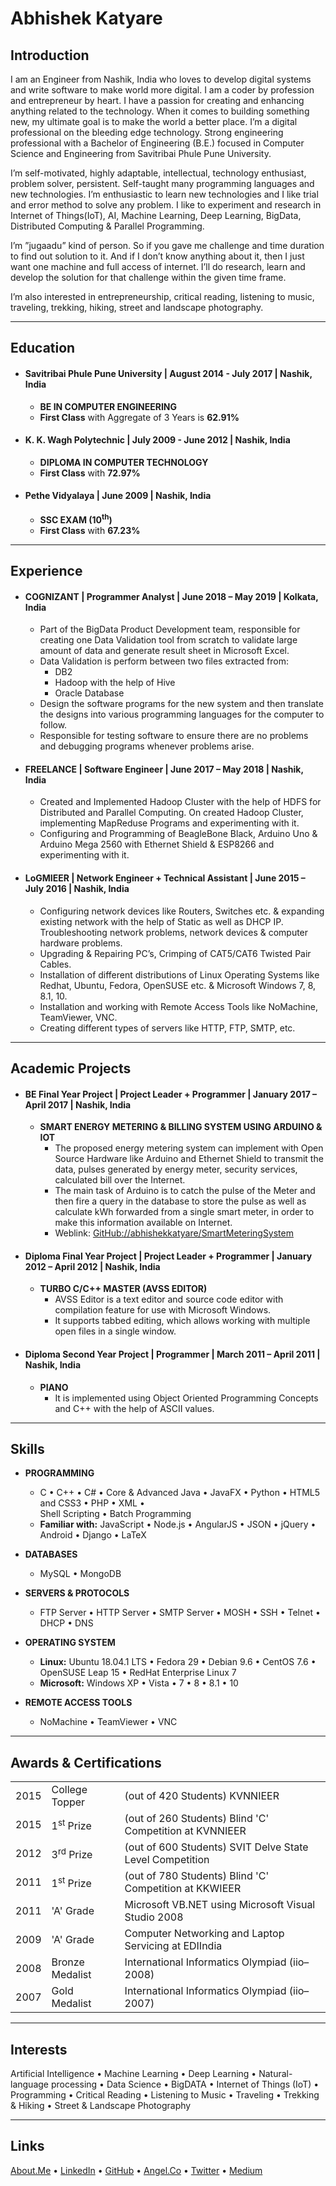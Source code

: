 # Abhishek Katyare

## __Introduction__
I am an Engineer from Nashik, India who loves to develop digital systems and write software to make world more
digital. I am a coder by profession and entrepreneur by heart. I have a passion for creating and enhancing anything
related to the technology. When it comes to building something new, my ultimate goal is to make the world a better
place. I’m a digital professional on the bleeding edge technology. Strong engineering professional with a Bachelor of
Engineering (B.E.) focused in Computer Science and Engineering from Savitribai Phule Pune University.

I’m self-motivated, highly adaptable, intellectual, technology enthusiast, problem solver, persistent. Self-taught
many programming languages and new technologies. I’m enthusiastic to learn new technologies and I like trial and
error method to solve any problem. I like to experiment and research in Internet of Things(IoT), AI, Machine Learning,
Deep Learning, BigData, Distributed Computing & Parallel Programming.

I’m ”jugaadu” kind of person. So if you gave me challenge and time duration to find out solution to it. And if I don’t
know anything about it, then I just want one machine and full access of internet. I’ll do research, learn and develop the
solution for that challenge within the given time frame.

I’m also interested in entrepreneurship, critical reading, listening to music, traveling, trekking, hiking, street and
landscape photography.

----------

## __Education__
+ #### Savitribai Phule Pune University | August 2014 - July 2017 | Nashik, India
	+ **BE IN COMPUTER ENGINEERING**	
	+ **First Class** with Aggregate of 3 Years is **62.91%**
+ #### K. K. Wagh Polytechnic | July 2009 - June 2012 | Nashik, India
	+ **DIPLOMA IN COMPUTER TECHNOLOGY**	
	+ **First Class** with **72.97%**
+ #### Pethe Vidyalaya | June 2009 | Nashik, India
	+ **SSC EXAM (10<sup>th</sup>)**
	+ **First Class** with **67.23%**

----------

## __Experience__
+ #### COGNIZANT | **Programmer Analyst** | June 2018 – May 2019 | Kolkata, India
	+ Part of the BigData Product Development team, responsible for creating one Data Validation tool from scratch to validate large amount of data and generate result sheet in Microsoft Excel.
	+ Data Validation is perform between two files extracted from: 
		+ DB2
		+ Hadoop with the help of Hive
		+ Oracle Database
	+ Design the software programs for the new system and then translate the designs into various programming languages for the computer to follow.
	+ Responsible for testing software to ensure there are no problems and debugging programs whenever problems arise.

+ #### FREELANCE | **Software Engineer** | June 2017 – May 2018 | Nashik, India
	+ Created and Implemented Hadoop Cluster with the help of HDFS for Distributed and Parallel Computing. On created Hadoop Cluster, implementing MapReduse Programs and experimenting with it.
	+ Configuring and Programming of BeagleBone Black, Arduino Uno & Arduino Mega 2560 with Ethernet Shield & ESP8266 and experimenting with it.
	
+ #### LoGMIEER | **Network Engineer + Technical Assistant** | June 2015 – July 2016 | Nashik, India
	+ Configuring network devices like Routers, Switches etc. & expanding existing network with the help of Static as well as DHCP IP. Troubleshooting network problems, network devices & computer hardware problems.
	+ Upgrading & Repairing PC’s, Crimping of CAT5/CAT6 Twisted Pair Cables.
	+ Installation of different distributions of Linux Operating Systems like Redhat, Ubuntu, Fedora, OpenSUSE etc. & Microsoft Windows 7, 8, 8.1, 10.
	+ Installation and working with Remote Access Tools like NoMachine, TeamViewer, VNC.
	+ Creating different types of servers like HTTP, FTP, SMTP, etc.

----------

## __Academic Projects__
+ #### BE Final Year Project | **Project Leader + Programmer** | January 2017 – April 2017 | Nashik, India	
	+ **SMART ENERGY METERING & BILLING SYSTEM USING ARDUINO & IOT**
		+ The proposed energy metering system can implement with Open Source Hardware like Arduino and Ethernet Shield to transmit the data, pulses generated by energy meter, security services, calculated bill over the Internet.
		+ The main task of Arduino is to catch the pulse of the Meter and then fire a query in the database to store the pulse as well as calculate kWh forwarded from a single smart meter, in order to make this information available on Internet.
		+ Weblink: [GitHub://abhishekkatyare/SmartMeteringSystem](https://github.com/abhishekkatyare/SmartMeteringSystem)

+ #### Diploma Final Year Project | **Project Leader + Programmer** | January 2012 – April 2012 | Nashik, India
	+ **TURBO C/C++ MASTER (AVSS EDITOR)**
		+ AVSS Editor is a text editor and source code editor with compilation feature for use with Microsoft Windows.
		+ It supports tabbed editing, which allows working with multiple open files in a single window.

+ #### Diploma Second Year Project | **Programmer** | March 2011 – April 2011 | Nashik, India 
	+ **PIANO**
		+ It is implemented using Object Oriented Programming Concepts and C++ with the help of ASCII values.

----------

## __Skills__
+ **PROGRAMMING**
	+ C • C++ • C# • Core & Advanced Java • JavaFX • Python • HTML5 and CSS3 • PHP • XML •  
Shell Scripting • Batch Programming 
	+ **Familiar with:** JavaScript • Node.js • AngularJS • JSON • jQuery • Android • Django • LaTeX   
  
+ **DATABASES**
	+ MySQL • MongoDB  
  
+ **SERVERS & PROTOCOLS**
	+ FTP Server • HTTP Server • SMTP Server • MOSH • SSH • Telnet • DHCP • DNS  
  
+ **OPERATING SYSTEM**
	+ **Linux:** Ubuntu 18.04.1 LTS • Fedora 29 • Debian 9.6 • CentOS 7.6 • OpenSUSE Leap 15 • RedHat Enterprise Linux 7
	+ **Microsoft:** Windows XP • Vista • 7 • 8 • 8.1 • 10 
  
+ **REMOTE ACCESS TOOLS**
	+ NoMachine • TeamViewer • VNC

----------

## __Awards & Certifications__
<table>
  <tr>
    <td>2015</td>
    <td>College Topper</td>
    <td>(out of 420 Students) KVNNIEER</td>
  </tr>
  <tr>
    <td>2015</td>
    <td>1<sup>st</sup> Prize</td>
    <td>(out of 260 Students) Blind 'C' Competition at KVNNIEER</td>
  </tr>
  <tr>
    <td>2012</td>
    <td>3<sup>rd</sup> Prize</td>
    <td>(out of 600 Students) SVIT Delve State Level Competition</td>
  </tr>
  <tr>
    <td>2011</td>
    <td>1<sup>st</sup> Prize</td>
    <td>(out of 780 Students) Blind 'C' Competition at KKWIEER</td>
  </tr>
  <tr>
    <td>2011</td>
    <td>'A' Grade</td>
    <td>Microsoft VB.NET using Microsoft Visual Studio 2008</td>
  </tr>
  <tr>
    <td>2009</td>
    <td>'A' Grade</td>
    <td>Computer Networking and Laptop Servicing at EDIIndia</td>
  </tr>
  <tr>
    <td>2008</td>
    <td>Bronze Medalist</td>
    <td>International Informatics Olympiad (iio–2008)</td>
  </tr>
  <tr>
    <td>2007</td>
    <td>Gold Medalist</td>
    <td>International Informatics Olympiad (iio–2007)</td>
  </tr>
</table>

----------

## __Interests__
Artificial Intelligence • Machine Learning • Deep Learning • Natural-language processing • Data Science • BigDATA •
Internet of Things (IoT) • Programming • Critical Reading • Listening to Music • Traveling • Trekking & Hiking • Street & Landscape Photography

----------

## __Links__
[About.Me](https://about.me/abhishekkatyare) • 
[LinkedIn](http://www.linkedin.com/in/abhishekkatyare) • 
[GitHub](https://github.com/abhishekkatyare) • 
[Angel.Co](https://angel.co/abhishekkatyare) • 
[Twitter](https://twitter.com/AbhishekKatyare) • 
[Medium](https://medium.com/@abhishekkatyare) 
